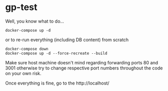 # gp-test

Well, you know what to do...

```docker-compose up -d```

or to re-run everything (including DB content) from scratch

```
docker-compose down
docker-compose up -d --force-recreate --build
```

Make sure host machine doesn't mind regarding forwarding ports 80 and 3001 otherwise try to change respective port numbers throughout the code on your own risk.

Once everything is fine, go to the http://localhost/
